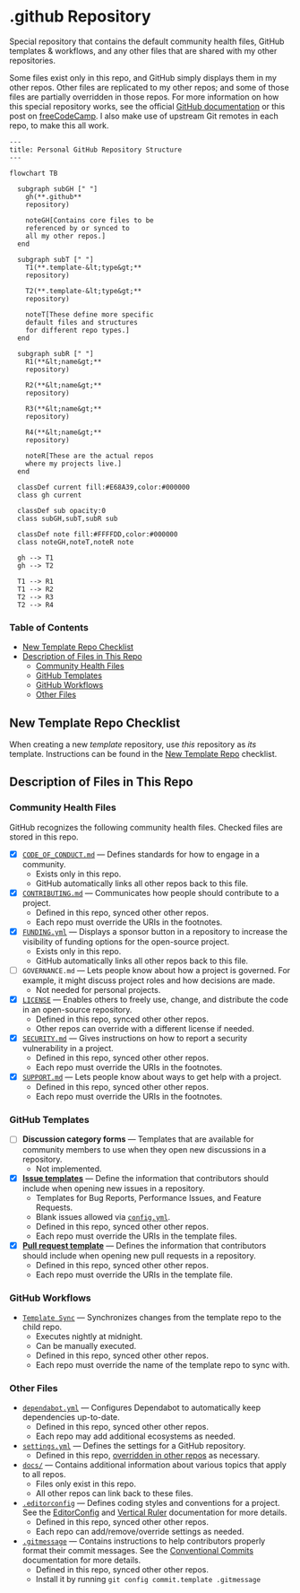 # .github Repository <!-- omit in toc -->

Special repository that contains the default community health files,
GitHub templates & workflows, and any other files
that are shared with my other repositories.

Some files exist only in this repo,
and GitHub simply displays them in my other repos.
Other files are replicated to my other repos;
and some of those files are partially overridden in those repos.
For more information on how this special repository works,
see the official [GitHub documentation][health]
or this post on [freeCodeCamp][fcc].
I also make use of upstream Git remotes in each repo,
to make this all work.

```mermaid
---
title: Personal GitHub Repository Structure
---

flowchart TB

  subgraph subGH [" "]
    gh(**.github**
    repository)

    noteGH[Contains core files to be
    referenced by or synced to
    all my other repos.]
  end

  subgraph subT [" "]
    T1(**.template-&lt;type&gt;**
    repository)

    T2(**.template-&lt;type&gt;**
    repository)

    noteT[These define more specific
    default files and structures
    for different repo types.]
  end

  subgraph subR [" "]
    R1(**&lt;name&gt;**
    repository)

    R2(**&lt;name&gt;**
    repository)

    R3(**&lt;name&gt;**
    repository)

    R4(**&lt;name&gt;**
    repository)

    noteR[These are the actual repos
    where my projects live.]
  end

  classDef current fill:#E68A39,color:#000000
  class gh current

  classDef sub opacity:0
  class subGH,subT,subR sub

  classDef note fill:#FFFFDD,color:#000000
  class noteGH,noteT,noteR note

  gh --> T1
  gh --> T2

  T1 --> R1
  T1 --> R2
  T2 --> R3
  T2 --> R4
```

### Table of Contents <!-- omit in toc -->

- [New Template Repo Checklist](#new-template-repo-checklist)
- [Description of Files in This Repo](#description-of-files-in-this-repo)
  - [Community Health Files](#community-health-files)
  - [GitHub Templates](#github-templates)
  - [GitHub Workflows](#github-workflows)
  - [Other Files](#other-files)

## New Template Repo Checklist

When creating a new _template_ repository,
use _this_ repository as _its_ template.
Instructions can be found in the [New Template Repo][checklist] checklist.

## Description of Files in This Repo

### Community Health Files

GitHub recognizes the following community health files.
Checked files are stored in this repo.

- [x] [`CODE_OF_CONDUCT.md`][coc] — Defines standards
      for how to engage in a community.
  - Exists only in this repo.
  - GitHub automatically links all other repos back to this file.
- [x] [`CONTRIBUTING.md`][contrib] — Communicates how people should
      contribute to a project.
  - Defined in this repo, synced other other repos.
  - Each repo must override the URIs in the footnotes.
- [x] [`FUNDING.yml`][fund] — Displays a sponsor button in a repository
      to increase the visibility of funding options for the open-source project.
  - Exists only in this repo.
  - GitHub automatically links all other repos back to this file.
- [ ] `GOVERNANCE.md` — Lets people know about how a project is governed.
      For example, it might discuss project roles and how decisions are made.
  - Not needed for personal projects.
- [x] [`LICENSE`][lic] — Enables others to freely use, change, and distribute
      the code in an open-source repository.
  - Defined in this repo, synced other other repos.
  - Other repos can override with a different license if needed.
- [x] [`SECURITY.md`][sec] — Gives instructions on how to report a
      security vulnerability in a project.
  - Defined in this repo, synced other other repos.
  - Each repo must override the URIs in the footnotes.
- [x] [`SUPPORT.md`][sup] — Lets people know about
      ways to get help with a project.
  - Defined in this repo, synced other other repos.
  - Each repo must override the URIs in the footnotes.

### GitHub Templates

- [ ] **Discussion category forms** — Templates that are available for
      community members to use when they open new discussions in a repository.
  - Not implemented.
- [x] [**Issue templates**][issue] — Define the information that
      contributors should include when opening new issues in a repository.
  - Templates for Bug Reports, Performance Issues, and Feature Requests.
  - Blank issues allowed via [`config.yml`][config].
  - Defined in this repo, synced other other repos.
  - Each repo must override the URIs in the template files.
- [x] [**Pull request template**][pr] — Defines the information that
      contributors should include when opening new pull requests in a repository.
  - Defined in this repo, synced other other repos.
  - Each repo must override the URIs in the template file.

### GitHub Workflows

- [`Template Sync`][workflow] — Synchronizes changes from
  the template repo to the child repo.
  - Executes nightly at midnight.
  - Can be manually executed.
  - Defined in this repo, synced other other repos.
  - Each repo must override the name of the template repo to sync with.

### Other Files

- [`dependabot.yml`][dependabot] — Configures Dependabot to
  automatically keep dependencies up-to-date.
  - Defined in this repo, synced other other repos.
  - Each repo may add additional ecosystems as needed.
- [`settings.yml`][settings] — Defines the settings for a GitHub repository.
  - Defined in this repo, [overridden in other repos][extends] as necessary.
- [`docs/`][docs] — Contains additional information about various topics
  that apply to all repos.
  - Files only exist in this repo.
  - All other repos can link back to these files.
- [`.editorconfig`][editor] — Defines coding styles and conventions for a project.
  See the [EditorConfig][editorDoc] and [Vertical Ruler][rulers] documentation
  for more details.
  - Defined in this repo, synced other other repos.
  - Each repo can add/remove/override settings as needed.
- [`.gitmessage`][message] — Contains instructions to help contributors
  properly format their commit messages. See the
  [Conventional Commits][conventional] documentation for more details.
  - Defined in this repo, synced other other repos.
  - Install it by running `git config commit.template .gitmessage`

<!-- Source Footnotes -->

[issue]: ./.github/ISSUE_TEMPLATE/
[config]: ./.github/ISSUE_TEMPLATE/config.yml
[workflow]: ./.github/workflows/template-sync.yml
[dependabot]: ./.github/dependabot.yml
[fund]: ./.github/FUNDING.yml
[pr]: ./.github/pull_request_template.md
[settings]: ./.github/settings.yml
[docs]: ./docs/
[editorDoc]: ./docs/EditorConfig.md
[conventional]: ./docs/ConventionalCommits.md
[checklist]: ./docs/NewTemplateRepo.md
[rulers]: ./docs/VerticalRulers.md
[editor]: ./.editorconfig
[message]: ./.gitmessage
[coc]: ./CODE_OF_CONDUCT.md
[contrib]: ./CONTRIBUTING.md
[lic]: ./LICENSE
[sec]: ./SECURITY.md
[sup]: ./SUPPORT.md

<!-- GitHub Footnotes -->

[github]: https://github.com/TaffarelJr/.github

<!-- Public Footnotes -->

[fcc]: https://www.freecodecamp.org/news/how-to-use-the-dot-github-repository
[health]: https://docs.github.com/en/communities/setting-up-your-project-for-healthy-contributions/creating-a-default-community-health-file
[extends]: https://github.com/probot/octokit-plugin-config#the-_extends-key
